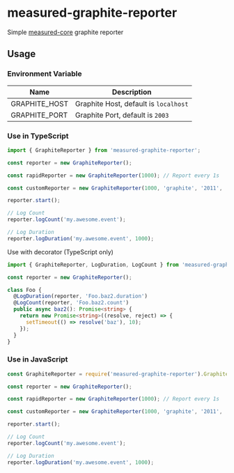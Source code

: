 # measured-graphite-reporter

Simple [measured-core](https://github.com/yaorg/node-measured) graphite reporter

## Usage

### Environment Variable

| Name          | Description                           |
| ------------- | ------------------------------------- |
| GRAPHITE_HOST | Graphite Host, default is `localhost` |
| GRAPHITE_PORT | Graphite Port, default is `2003`      |

### Use in TypeScript

```ts
import { GraphiteReporter } from 'measured-graphite-reporter';

const reporter = new GraphiteReporter();

const rapidReporter = new GraphiteReporter(1000); // Report every 1s

const customReporter = new GraphiteReporter(1000, 'graphite', '2011', 'my_prefix');

reporter.start();

// Log Count
reporter.logCount('my.awesome.event');

// Log Duration
reporter.logDuration('my.awesome.event', 1000);
```

Use with decorator (TypeScript only)

```ts
import { GraphiteReporter, LogDuration, LogCount } from 'measured-graphite-reporter';

const reporter = new GraphiteReporter();

class Foo {
  @LogDuration(reporter, 'Foo.baz2.duration')
  @LogCount(reporter, 'Foo.baz2.count')
  public async baz2(): Promise<string> {
    return new Promise<string>((resolve, reject) => {
      setTimeout(() => resolve('baz'), 10);
    });
  }
}
```

### Use in JavaScript

```js
const GraphiteReporter = require('measured-graphite-reporter').GraphiteReporter;

const reporter = new GraphiteReporter();

const rapidReporter = new GraphiteReporter(1000); // Report every 1s

const customReporter = new GraphiteReporter(1000, 'graphite', '2011', 'my_prefix');

reporter.start();

// Log Count
reporter.logCount('my.awesome.event');

// Log Duration
reporter.logDuration('my.awesome.event', 1000);
```
